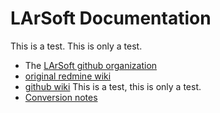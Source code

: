
# LArSoft Documentation

This is a test.  This is only a test.

* The [LArSoft github organization](https://github.com/LArSoft)
* [original redmine wiki](https://cdcvs.fnal.gov/redmine/projects/larsoft/wiki)
* [github wiki](wiki)  This is a test, this is only a test.
* [Conversion notes](notes.md)

